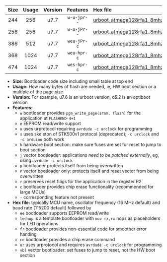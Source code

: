 |Size|Usage|Version|Features|Hex file|
|:-:|:-:|:-:|:-:|:--|
|244|256|u7.7|`w-u-jpr--`|[urboot_atmega128rfa1_8mhz_38400bps_lednop_ur_vbl.hex](https://raw.githubusercontent.com/stefanrueger/urboot.hex/main/mcus/atmega128rfa1/fcpu_8mhz/38400_bps/urboot_atmega128rfa1_8mhz_38400bps_lednop_ur_vbl.hex)|
|256|256|u7.7|`w-u-jPr--`|[urboot_atmega128rfa1_8mhz_38400bps_ur_vbl.hex](https://raw.githubusercontent.com/stefanrueger/urboot.hex/main/mcus/atmega128rfa1/fcpu_8mhz/38400_bps/urboot_atmega128rfa1_8mhz_38400bps_ur_vbl.hex)|
|386|512|u7.7|`weu-jPr-c`|[urboot_atmega128rfa1_8mhz_38400bps_ee_lednop_fr_ce_ur_vbl.hex](https://raw.githubusercontent.com/stefanrueger/urboot.hex/main/mcus/atmega128rfa1/fcpu_8mhz/38400_bps/urboot_atmega128rfa1_8mhz_38400bps_ee_lednop_fr_ce_ur_vbl.hex)|
|368|1024|u7.7|`weu-hpr-c`|[urboot_atmega128rfa1_8mhz_38400bps_ee_lednop_fr_ce_ur.hex](https://raw.githubusercontent.com/stefanrueger/urboot.hex/main/mcus/atmega128rfa1/fcpu_8mhz/38400_bps/urboot_atmega128rfa1_8mhz_38400bps_ee_lednop_fr_ce_ur.hex)|
|474|1024|u7.7|`wes-hpr-c`|[urboot_atmega128rfa1_8mhz_38400bps_ee_lednop_fr_ce.hex](https://raw.githubusercontent.com/stefanrueger/urboot.hex/main/mcus/atmega128rfa1/fcpu_8mhz/38400_bps/urboot_atmega128rfa1_8mhz_38400bps_ee_lednop_fr_ce.hex)|

- **Size:** Bootloader code size including small table at top end
- **Usage:** How many bytes of flash are needed, ie, HW boot section or a multiple of the page size
- **Version:** For example, u7.6 is an urboot version, o5.2 is an optiboot version
- **Features:**
  + `w` bootloader provides `pgm_write_page(sram, flash)` for the application at `FLASHEND-4+1`
  + `e` EEPROM read/write support
  + `u` uses urprotocol requiring `avrdude -c urclock` for programming
  + `s` uses skeleton of STK500v1 protocol (deprecated); `-c urclock` and `-c arduino` both work
  + `h` hardware boot section: make sure fuses are set for reset to jump to boot section
  + `j` vector bootloader: applications *need to be patched externally*, eg, using `avrdude -c urclock`
  + `p` bootloader protects itself from being overwritten
  + `P` vector bootloader only: protects itself and reset vector from being overwritten
  + `r` preserves reset flags for the application in the register R2
  + `c` bootloader provides chip erase functionality (recommended for large MCUs)
  + `-` corresponding feature not present
- **Hex file:** typically MCU name, oscillator frequency (16 MHz default) and baud rate (115200 default) followed by
  + `ee` bootloader supports EEPROM read/write
  + `lednop` is a template bootloader with `mov rx,rx` nops as placeholders for LED operations
  + `fr` bootloader provides non-essential code for smoother error handing
  + `ce` bootloader provides a chip erase command
  + `ur` uses urprotocol and requires `avrdude -c urclock` for programming
  + `vbl` vector bootloader: set fuses to jump to reset, not the HW boot section
